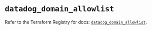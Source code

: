 # `datadog_domain_allowlist`

Refer to the Terraform Registry for docs: [`datadog_domain_allowlist`](https://registry.terraform.io/providers/datadog/datadog/3.58.0/docs/resources/domain_allowlist).
